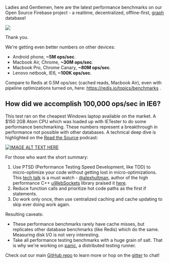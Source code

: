 Ladies and Gentlemen, here are the latest performance benchmarks on our Open Source Firebase project - a realtime, decentralized, offline-first, [graph](https://github.com/amark/gun/wiki/graphs) database!

![](https://raw.githubusercontent.com/gundb/gundb.github.io/master/see/ie6.png)

Thank you.

We're getting even better numbers on other devices:

 - Android phone, **~5M ops/sec**.
 - Macbook Air, Chrome, **~30M ops/sec**.
 - Macbook Pro, Chrome Canary, **~80M ops/sec**.
 - Lenovo netbook, IE6, **~100K ops/sec**.

Compare to Redis at 0.5M ops/sec (cached reads, Macbook Air), even with pipeline optimizations turned on, here: https://redis.io/topics/benchmarks .

## How did we accomplish 100,000 ops/sec in IE6?

This test ran on the cheapest Windows laptop available on the market. A $150 2GB Atom CPU which was loaded up with IETester to do some performance benchmarking. These numbers represent a breakthrough in performance not possible with other databases. A technical deep dive is highlighted on the [Read the Source](https://www.youtube.com/watch?v=70dn1oZQFCk) podcast:

[![IMAGE ALT TEXT HERE](https://img.youtube.com/vi/70dn1oZQFCk/0.jpg)](https://www.youtube.com/watch?v=70dn1oZQFCk)

For those who want the short summary:

1. Use PTSD (Performance Testing Speed Development, like TDD) to micro-optimize your code without getting lost in micro-optimizations. This [tech talk](https://youtu.be/BEqH-oZ4UXI) is a must watch - [@alexhultman](https://github.com/alexhultman), author of the high performance C++ [uWebSockets](https://github.com/uWebSockets/uWebSockets) library praised it [here](https://github.com/amark/gun/issues/261#issuecomment-262959696).
2. Reduce function calls and prioritize hot code paths as the first if statements.
3. Do work only once, then use centralized caching and cache updating to skip ever doing work again.

Resulting caveats:

 - These performance benchmarks rarely have cache misses, but replicates other database benchmarks (like Redis) which do the same. Measuring disk I/O is not very interesting.
 - Take all performance testing benchmarks with a huge grain of salt. That is why we're working on [panic](https://github.com/gundb/panic-server), a distributed testing runner.

Check out our main [GitHub repo](https://github.com/amark/gun) to learn more or hop on the [gitter](https://gitter.im/amark/gun) to chat! 